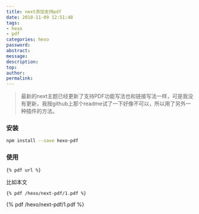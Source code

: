 ```yaml
---
title: next添加支持pdf
date: 2018-11-09 12:51:48
tags:
- hexo
- pdf
categories: hexo
password:
abstract:
message:
description:
top:
author:
permalink:
---
```


> 最新的next主题已经更新了支持PDF功能写法也和链接写法一样，可是我没有更新，我按github上那个readme试了一下好像不可以，所以用了另外一种插件的方法。

### 安装
```bash
npm install --save hexo-pdf
```

### 使用
```
{% pdf url %}
```
比如本文
```
{% pdf /hexo/next-pdf/1.pdf %}
```
{% pdf /hexo/next-pdf/1.pdf %}